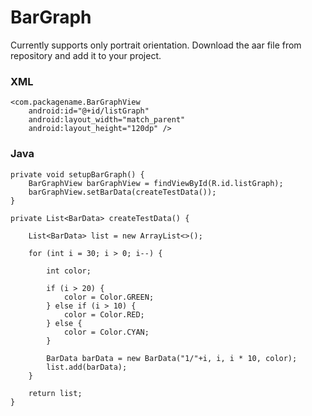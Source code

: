 # BarGraph

Currently supports only portrait orientation.  Download the aar file from repository and add it to your project.

### XML

    <com.packagename.BarGraphView
        android:id="@+id/listGraph"
        android:layout_width="match_parent"
        android:layout_height="120dp" />


### Java

    private void setupBarGraph() {
        BarGraphView barGraphView = findViewById(R.id.listGraph);
        barGraphView.setBarData(createTestData());
    }
         
    private List<BarData> createTestData() {

        List<BarData> list = new ArrayList<>();

        for (int i = 30; i > 0; i--) {

            int color;

            if (i > 20) {
                color = Color.GREEN;
            } else if (i > 10) {
                color = Color.RED;
            } else {
                color = Color.CYAN;
            }

            BarData barData = new BarData("1/"+i, i, i * 10, color);
            list.add(barData);
        }

        return list;
    }
